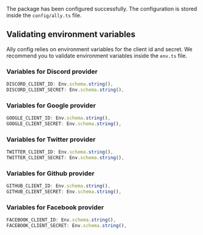 The package has been configured successfully. The configuration is stored inside the `config/ally.ts` file.

## Validating environment variables
Ally config relies on environment variables for the client id and secret. We recommend you to validate environment variables inside the `env.ts` file.

### Variables for Discord provider

```ts
DISCORD_CLIENT_ID: Env.schema.string(),
DISCORD_CLIENT_SECRET: Env.schema.string(),
```

### Variables for Google provider

```ts
GOOGLE_CLIENT_ID: Env.schema.string(),
GOOGLE_CLIENT_SECRET: Env.schema.string(),
```

### Variables for Twitter provider

```ts
TWITTER_CLIENT_ID: Env.schema.string(),
TWITTER_CLIENT_SECRET: Env.schema.string(),
```

### Variables for Github provider

```ts
GITHUB_CLIENT_ID: Env.schema.string(),
GITHUB_CLIENT_SECRET: Env.schema.string(),
```

### Variables for Facebook provider

```ts
FACEBOOK_CLIENT_ID: Env.schema.string(),
FACEBOOK_CLIENT_SECRET: Env.schema.string(),
```
